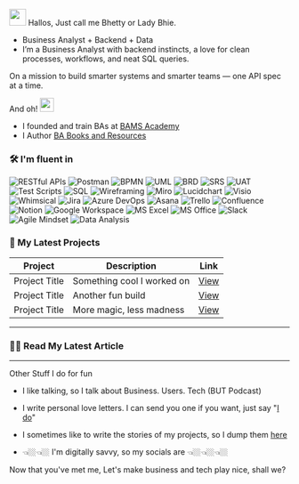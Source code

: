  <img src="https://media.giphy.com/media/hvRJCLFzcasrR4ia7z/giphy.gif" width="30"/> Hallos, Just call me Bhetty or Lady Bhie.

- Business Analyst + Backend + Data
- I’m a Business Analyst with backend instincts, a love for clean processes, workflows, and neat SQL queries.


On a mission to build smarter systems and smarter teams — one API spec at a time.



And oh! <img src="https://media.giphy.com/media/3o7aD2saalBwwftBIY/giphy.gif" width="25" alt="cool emoji" />
- I founded and train BAs at [BAMS Academy](www.bamsacademy.com)
- I Author [BA Books and Resources](https://selar.com/m/LadyBhie)




### 🛠️ I'm fluent in

![RESTful APIs](https://img.shields.io/badge/-RESTful%20APIs-0052CC?style=for-the-badge) 
![Postman](https://img.shields.io/badge/-Postman-FF6C37?style=for-the-badge&logo=postman&logoColor=white)
![BPMN](https://img.shields.io/badge/-BPMN-007396?style=for-the-badge) 
![UML](https://img.shields.io/badge/-UML-ffcc00?style=for-the-badge) 
![BRD](https://img.shields.io/badge/-BRD-6E4C13?style=for-the-badge) 
![SRS](https://img.shields.io/badge/-SRS-9E9E9E?style=for-the-badge) 
![UAT](https://img.shields.io/badge/-UAT-FF4081?style=for-the-badge) 
![Test Scripts](https://img.shields.io/badge/-Test%20Scripts-4CAF50?style=for-the-badge)
![SQL](https://img.shields.io/badge/-SQL-4479A1?style=for-the-badge&logo=postgresql&logoColor=white) 
![Wireframing](https://img.shields.io/badge/-Wireframing-FB8C00?style=for-the-badge)
![Miro](https://img.shields.io/badge/-Miro-1F1F1F?style=for-the-badge&logo=miro&logoColor=white)
![Lucidchart](https://img.shields.io/badge/-Lucidchart-FA881D?style=for-the-badge)
![Visio](https://img.shields.io/badge/-MS%20Visio-3955A3?style=for-the-badge)
![Whimsical](https://img.shields.io/badge/-Whimsical-8E44AD?style=for-the-badge)
![Jira](https://img.shields.io/badge/-Jira-0052CC?style=for-the-badge&logo=jira&logoColor=white) 
![Azure DevOps](https://img.shields.io/badge/-Azure%20DevOps-0078D7?style=for-the-badge&logo=azuredevops&logoColor=white)
![Asana](https://img.shields.io/badge/-Asana-F06A6A?style=for-the-badge&logo=asana&logoColor=white)
![Trello](https://img.shields.io/badge/-Trello-0079BF?style=for-the-badge&logo=trello&logoColor=white) 
![Confluence](https://img.shields.io/badge/-Confluence-172B4D?style=for-the-badge&logo=confluence&logoColor=white)
![Notion](https://img.shields.io/badge/-Notion-000000?style=for-the-badge&logo=notion&logoColor=white)
![Google Workspace](https://img.shields.io/badge/-Google%20Workspace-4285F4?style=for-the-badge&logo=google&logoColor=white) 
![MS Excel](https://img.shields.io/badge/-Excel-217346?style=for-the-badge&logo=microsoft-excel&logoColor=white)
![MS Office](https://img.shields.io/badge/-MS%20Office-D83B01?style=for-the-badge&logo=microsoftoffice&logoColor=white)
![Slack](https://img.shields.io/badge/-Slack-4A154B?style=for-the-badge&logo=slack&logoColor=white)
![Agile Mindset](https://img.shields.io/badge/-Agile%20Mindset-3DDC84?style=for-the-badge) 
![Data Analysis](https://img.shields.io/badge/-Data%20Analysis-2962FF?style=for-the-badge&logo=googleanalytics&logoColor=white) 



### 🚀 My Latest Projects

| Project | Description | Link |
|--------|-------------|------|
| Project Title | Something cool I worked on | [View](#) |
| Project Title | Another fun build | [View](#) |
| Project Title | More magic, less madness | [View](#) |

---

### ✍🏽 Read My Latest Article

<!-- BLOG-POST-LIST:START -->
<!-- BLOG-POST-LIST:END -->

---



Other Stuff I do for fun
- I like talking, so I talk about Business. Users. Tech (BUT Podcast)

- I write personal love letters. I can send you one if you want, just say "[I do](https://www.linkedin.com/newsletters/bams-7233877166860476416)"

- I sometimes like to write the stories of my projects, so I dump them [here](https://medium.com/@elizabeth.ekenimoh)

- 👈🏼👈🏼 I'm digitally savvy, so my socials are 👈🏼👈🏼👈🏼






Now that you've met me, Let's make business and tech play nice, shall we?
